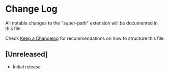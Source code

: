 # Change Log

All notable changes to the "super-path" extension will be documented in this file.

Check [Keep a Changelog](http://keepachangelog.com/) for recommendations on how to structure this file.

## [Unreleased]

- Initial release